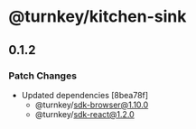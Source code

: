 # @turnkey/kitchen-sink

## 0.1.2

### Patch Changes

- Updated dependencies [8bea78f]
  - @turnkey/sdk-browser@1.10.0
  - @turnkey/sdk-react@1.2.0
